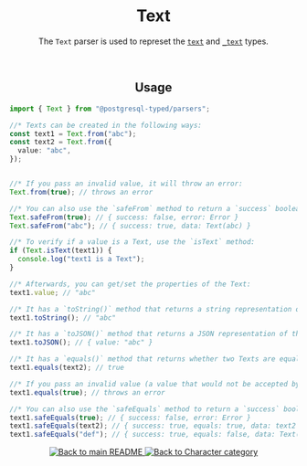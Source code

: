 <h1 align="center">
	Text
</h1>
<p align="center">
  The <code>Text</code> parser is used to represet the <a href="https://www.postgresql.org/docs/current/datatype-character.html"><code>text</code></a> and <a href="https://www.postgresql.org/docs/current/datatype-character.html"><code>_text</code></a> types.
</p>
<br/>

<!-- Usage -->
<h2 align="center">
	Usage
</h2>

```ts
import { Text } from "@postgresql-typed/parsers";

//* Texts can be created in the following ways:
const text1 = Text.from("abc");
const text2 = Text.from({
  value: "abc",
});


//* If you pass an invalid value, it will throw an error:
Text.from(true); // throws an error

//* You can also use the `safeFrom` method to return a `success` boolean instead of throwing an error:
Text.safeFrom(true); // { success: false, error: Error }
Text.safeFrom("abc"); // { success: true, data: Text(abc) }

//* To verify if a value is a Text, use the `isText` method:
if (Text.isText(text1)) {
  console.log("text1 is a Text");
}

//* Afterwards, you can get/set the properties of the Text:
text1.value; // "abc"

//* It has a `toString()` method that returns a string representation of the Text:
text1.toString(); // "abc"

//* It has a `toJSON()` method that returns a JSON representation of the Text:
text1.toJSON(); // { value: "abc" }

//* It has a `equals()` method that returns whether two Texts are equal:
text1.equals(text2); // true

//* If you pass an invalid value (a value that would not be accepted by the `from` method), it will throw an error:
text1.equals(true); // throws an error

//* You can also use the `safeEquals` method to return a `success` boolean instead of throwing an error:
text1.safeEquals(true); // { success: false, error: Error }
text1.safeEquals(text2); // { success: true, equals: true, data: text2 }
text1.safeEquals("def"); // { success: true, equals: false, data: Text(def) }
```

<p align="center">
  <!-- Back to main README button -->
  <a href="../../README.md">
    <img src="https://img.shields.io/badge/-Back%20to%20main%20README-blue" alt="Back to main README" />
  </a>
  <!-- Back to category button -->
  <a href="./CharacterCategory.md">
    <img src="https://img.shields.io/badge/-Back%20to%20Character%20category-blue" alt="Back to Character category" />
  </a>
</p>